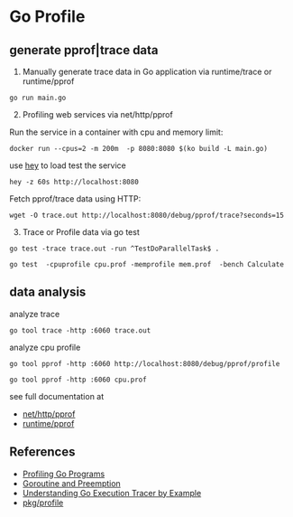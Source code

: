 # Go Profile 

## generate pprof|trace data

1. Manually generate trace data in Go application via runtime/trace or runtime/pprof

```
go run main.go
```

2. Profiling web services via net/http/pprof

Run the service in a container with cpu and memory limit:

```
docker run --cpus=2 -m 200m  -p 8080:8080 $(ko build -L main.go)
```

use [hey](https://github.com/rakyll/hey) to load test the service

```
hey -z 60s http://localhost:8080
```

Fetch pprof/trace data using HTTP:

```
wget -O trace.out http://localhost:8080/debug/pprof/trace?seconds=15
```

3. Trace or Profile data via go test

```
go test -trace trace.out -run ^TestDoParallelTask$ .
```

```
go test  -cpuprofile cpu.prof -memprofile mem.prof  -bench Calculate
```

## data analysis

analyze trace

```
go tool trace -http :6060 trace.out
```

analyze cpu profile

```
go tool pprof -http :6060 http://localhost:8080/debug/pprof/profile
```

```
go tool pprof -http :6060 cpu.prof
```

see full documentation at
- [net/http/pprof]
- [runtime/pprof]

## References
- [Profiling Go Programs](https://go.dev/blog/pprof)
- [Goroutine and Preemption](https://medium.com/a-journey-with-go/go-goroutine-and-preemption-d6bc2aa2f4b7)
- [Understanding Go Execution Tracer by Example](https://www.sobyte.net/post/2022-03/go-execution-tracer-by-example/)
- [pkg/profile](https://github.com/pkg/profile)

[runtime/pprof]: https://pkg.go.dev/runtime/pprof
[net/http/pprof]: https://pkg.go.dev/net/http/pprof